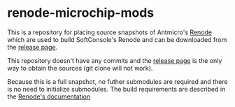 # renode-microchip-mods

This is a repository for placing source snapshots of Antmicro's [Renode](https://renode.io/) which are used to build SoftConsole's Renode and can be downloaded from the [release page](https://github.com/AntonKrug/renode-microchip-mods/releases).

This repository doesn't have any commits and the [release page](https://github.com/AntonKrug/renode-microchip-mods/releases) is the only way to obtain the sources (git clone will not work).

Because this is a full snapshot, no futher submodules are required and there is no need to initialize submodules. The build requirements are described in the [Renode's documentation](https://renode.readthedocs.io/en/latest/)
